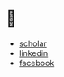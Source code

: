# 🍔 
- [scholar](https://scholar.google.com/citations?user=dz6ggzwAAAAJ&hl=en)
- [linkedin](https://www.linkedin.com/in/jeongyeon-nam-0ba0a329b/)
- [facebook](https://www.facebook.com/jeongyeon.nam.98)
